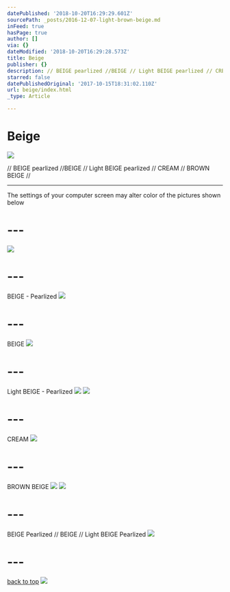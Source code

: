```yaml
---
datePublished: '2018-10-20T16:29:29.601Z'
sourcePath: _posts/2016-12-07-light-brown-beige.md
inFeed: true
hasPage: true
author: []
via: {}
dateModified: '2018-10-20T16:29:28.573Z'
title: Beige
publisher: {}
description: // BEIGE pearlized //BEIGE // Light BEIGE pearlized // CREAM // BROWN BEIGE //
starred: false
datePublishedOriginal: '2017-10-15T18:31:02.110Z'
url: beige/index.html
_type: Article

---
```

# Beige
![](https://the-grid-user-content.s3-us-west-2.amazonaws.com/629a23ff-8e76-445c-ad26-d396b97265e6.jpg)

// BEIGE pearlized //BEIGE // Light BEIGE pearlized // CREAM // BROWN BEIGE //

---

The settings of your computer screen may alter color of the pictures shown below

# ---
![](https://the-grid-user-content.s3-us-west-2.amazonaws.com/ab4a49a5-3db1-4722-a93b-dd62be36e4c2.jpg)

# ---

BEIGE - Pearlized
![](https://the-grid-user-content.s3-us-west-2.amazonaws.com/d7a7c269-8654-40c7-8c53-66a593242c5a.jpg)

# ---

BEIGE
![](https://the-grid-user-content.s3-us-west-2.amazonaws.com/3bb4c805-65f5-478f-86f3-9e4058d4804e.jpg)

# ---

Light BEIGE - Pearlized
![](https://the-grid-user-content.s3-us-west-2.amazonaws.com/6a0e2b50-feb0-4fba-825a-71ce7fd2680a.jpg)
![](https://the-grid-user-content.s3-us-west-2.amazonaws.com/60952e88-a696-4e30-b5ec-309cd7642420.jpg)

# ---

CREAM
![](https://the-grid-user-content.s3-us-west-2.amazonaws.com/f0105c24-f689-4a61-bbc3-7ebd2104dcfc.jpg)

# ---

BROWN BEIGE
![](https://the-grid-user-content.s3-us-west-2.amazonaws.com/d3a21f7c-fb4f-4fdb-8010-39ff3924c63f.jpg)
![](https://the-grid-user-content.s3-us-west-2.amazonaws.com/502d3a85-9edc-4089-8426-11af0028dc2c.jpg)

# ---

BEIGE Pearlized // BEIGE // Light BEIGE Pearlized
![](https://the-grid-user-content.s3-us-west-2.amazonaws.com/6c19cd17-a383-46a0-a8a2-072b8f8148c5.jpg)

# ---
[back to top][0]
![](https://the-grid-user-content.s3-us-west-2.amazonaws.com/923c1e9e-5ace-4683-a12d-2a8cf3c847cc.jpg)

[0]: https://thegrid.ai/leather-colors/beige/